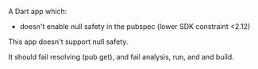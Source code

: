A Dart app which:
- doesn't enable null safety in the pubspec (lower SDK constraint <2.12)

This app doesn't support null safety.

It should fail resolving (pub get), and fail analysis, run, and and build.

